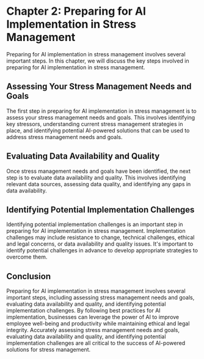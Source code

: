 Chapter 2: Preparing for AI Implementation in Stress Management
===============================================================

Preparing for AI implementation in stress management involves several important steps. In this chapter, we will discuss the key steps involved in preparing for AI implementation in stress management.

Assessing Your Stress Management Needs and Goals
------------------------------------------------

The first step in preparing for AI implementation in stress management is to assess your stress management needs and goals. This involves identifying key stressors, understanding current stress management strategies in place, and identifying potential AI-powered solutions that can be used to address stress management needs and goals.

Evaluating Data Availability and Quality
----------------------------------------

Once stress management needs and goals have been identified, the next step is to evaluate data availability and quality. This involves identifying relevant data sources, assessing data quality, and identifying any gaps in data availability.

Identifying Potential Implementation Challenges
-----------------------------------------------

Identifying potential implementation challenges is an important step in preparing for AI implementation in stress management. Implementation challenges may include resistance to change, technical challenges, ethical and legal concerns, or data availability and quality issues. It's important to identify potential challenges in advance to develop appropriate strategies to overcome them.

Conclusion
----------

Preparing for AI implementation in stress management involves several important steps, including assessing stress management needs and goals, evaluating data availability and quality, and identifying potential implementation challenges. By following best practices for AI implementation, businesses can leverage the power of AI to improve employee well-being and productivity while maintaining ethical and legal integrity. Accurately assessing stress management needs and goals, evaluating data availability and quality, and identifying potential implementation challenges are all critical to the success of AI-powered solutions for stress management.
